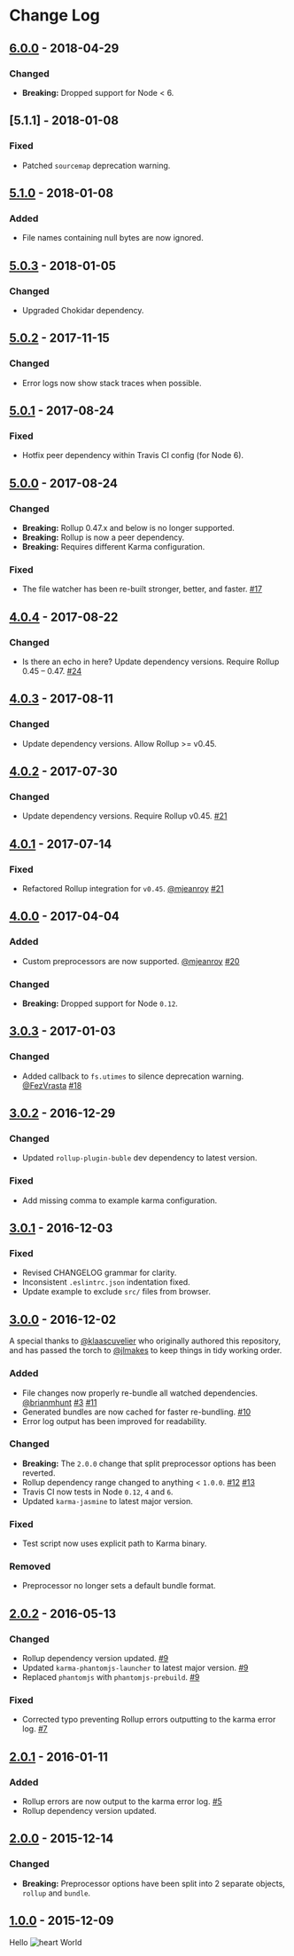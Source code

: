 # Change Log

## [6.0.0] - 2018-04-29

### Changed

*   **Breaking:** Dropped support for Node < 6.

## [5.1.1] - 2018-01-08

### Fixed

*   Patched `sourcemap` deprecation warning.

## [5.1.0] - 2018-01-08

### Added

*   File names containing null bytes are now ignored.

## [5.0.3] - 2018-01-05

### Changed

*   Upgraded Chokidar dependency.

## [5.0.2] - 2017-11-15

### Changed

*   Error logs now show stack traces when possible.

## [5.0.1] - 2017-08-24

### Fixed

*   Hotfix peer dependency within Travis CI config (for Node 6).

## [5.0.0] - 2017-08-24

### Changed

*   **Breaking:** Rollup 0.47.x and below is no longer supported.
*   **Breaking:** Rollup is now a peer dependency.
*   **Breaking:** Requires different Karma configuration.

### Fixed

*   The file watcher has been re-built stronger, better, and faster. [#17](https://github.com/jlmakes/karma-rollup-preprocessor/issues/17)

## [4.0.4] - 2017-08-22

### Changed

*   Is there an echo in here? Update dependency versions. Require Rollup 0.45 – 0.47. [#24](https://github.com/jlmakes/karma-rollup-preprocessor/issues/24)

## [4.0.3] - 2017-08-11

### Changed

*   Update dependency versions. Allow Rollup >= v0.45.

## [4.0.2] - 2017-07-30

### Changed

*   Update dependency versions. Require Rollup v0.45. [#21](https://github.com/jlmakes/karma-rollup-preprocessor/pull/21)

## [4.0.1] - 2017-07-14

### Fixed

*   Refactored Rollup integration for `v0.45`. [@mjeanroy](https://github.com/mjeanroy) [#21](https://github.com/jlmakes/karma-rollup-preprocessor/pull/21)

## [4.0.0] - 2017-04-04

### Added

*   Custom preprocessors are now supported. [@mjeanroy](https://github.com/mjeanroy) [#20](https://github.com/jlmakes/karma-rollup-preprocessor/pull/20)

### Changed

*   **Breaking:** Dropped support for Node `0.12`.

## [3.0.3] - 2017-01-03

### Changed

*   Added callback to `fs.utimes` to silence deprecation warning. [@FezVrasta](https://github.com/FezVrasta) [#18](https://github.com/jlmakes/karma-rollup-preprocessor/pull/18)

## [3.0.2] - 2016-12-29

### Changed

*   Updated `rollup-plugin-buble` dev dependency to latest version.

### Fixed

*   Add missing comma to example karma configuration.

## [3.0.1] - 2016-12-03

### Fixed

*   Revised CHANGELOG grammar for clarity.
*   Inconsistent `.eslintrc.json` indentation fixed.
*   Update example to exclude `src/` files from browser.

## [3.0.0] - 2016-12-02

A special thanks to [@klaascuvelier](https://github.com/klaascuvelier) who originally authored this repository, and has passed the torch to [@jlmakes](https://github.com/jlmakes) to keep things in tidy working order.

### Added

*   File changes now properly re-bundle all watched dependencies. [@brianmhunt](https://github.com/brianmhunt) [#3](https://github.com/jlmakes/karma-rollup-preprocessor/issues/3) [#11](https://github.com/jlmakes/karma-rollup-preprocessor/pull/11)
*   Generated bundles are now cached for faster re-bundling. [#10](https://github.com/jlmakes/karma-rollup-preprocessor/issues/10)
*   Error log output has been improved for readability.

### Changed

*   **Breaking:** The `2.0.0` change that split preprocessor options has been reverted.
*   Rollup dependency range changed to anything < `1.0.0`. [#12](https://github.com/jlmakes/karma-rollup-preprocessor/pull/12) [#13](https://github.com/jlmakes/karma-rollup-preprocessor/issues/13)
*   Travis CI now tests in Node `0.12`, `4` and `6`.
*   Updated `karma-jasmine` to latest major version.

### Fixed

*   Test script now uses explicit path to Karma binary.

### Removed

*   Preprocessor no longer sets a default bundle format.

## [2.0.2] - 2016-05-13

### Changed

*   Rollup dependency version updated. [#9](https://github.com/jlmakes/karma-rollup-preprocessor/pull/9)
*   Updated `karma-phantomjs-launcher` to latest major version. [#9](https://github.com/jlmakes/karma-rollup-preprocessor/pull/9)
*   Replaced `phantomjs` with `phantomjs-prebuild`. [#9](https://github.com/jlmakes/karma-rollup-preprocessor/pull/9)

### Fixed

*   Corrected typo preventing Rollup errors outputting to the karma error log. [#7](https://github.com/jlmakes/karma-rollup-preprocessor/pull/7)

## [2.0.1] - 2016-01-11

### Added

*   Rollup errors are now output to the karma error log. [#5](https://github.com/jlmakes/karma-rollup-preprocessor/pull/5)
*   Rollup dependency version updated.

## [2.0.0] - 2015-12-14

### Changed

*   **Breaking:** Preprocessor options have been split into 2 separate objects, `rollup` and `bundle`.

## [1.0.0] - 2015-12-09

Hello ![heart](http://i.imgur.com/oXJmdtz.gif) World

[6.0.0]: https://github.com/jlmakes/karma-rollup-preprocessor/compare/5.1.1...6.0.0
[5.1.0]: https://github.com/jlmakes/karma-rollup-preprocessor/compare/5.1.0...5.1.1
[5.0.3]: https://github.com/jlmakes/karma-rollup-preprocessor/compare/5.0.2...5.0.3
[5.0.2]: https://github.com/jlmakes/karma-rollup-preprocessor/compare/5.0.1...5.0.2
[5.0.1]: https://github.com/jlmakes/karma-rollup-preprocessor/compare/5.0.0...5.0.1
[5.0.0]: https://github.com/jlmakes/karma-rollup-preprocessor/compare/4.0.3...4.0.4
[4.0.4]: https://github.com/jlmakes/karma-rollup-preprocessor/compare/4.0.2...3.0.3
[4.0.3]: https://github.com/jlmakes/karma-rollup-preprocessor/compare/4.0.1...4.0.2
[4.0.2]: https://github.com/jlmakes/karma-rollup-preprocessor/compare/4.0.0...4.0.1
[4.0.1]: https://github.com/jlmakes/karma-rollup-preprocessor/compare/3.0.3...4.0.0
[4.0.0]: https://github.com/jlmakes/karma-rollup-preprocessor/compare/3.0.3...4.0.0
[3.0.3]: https://github.com/jlmakes/karma-rollup-preprocessor/compare/3.0.2...3.0.3
[3.0.2]: https://github.com/jlmakes/karma-rollup-preprocessor/compare/3.0.1...3.0.2
[3.0.1]: https://github.com/jlmakes/karma-rollup-preprocessor/compare/3.0.0...3.0.1
[3.0.0]: https://github.com/jlmakes/karma-rollup-preprocessor/compare/2.0.2...3.0.0
[2.0.2]: https://github.com/jlmakes/karma-rollup-preprocessor/compare/2658714f911bac857be4b2d169ea363d33d85050...2.0.2
[2.0.1]: https://github.com/jlmakes/karma-rollup-preprocessor/compare/2.0.0...2658714f911bac857be4b2d169ea363d33d85050
[2.0.0]: https://github.com/jlmakes/karma-rollup-preprocessor/compare/1.0.0...2.0.0
[1.0.0]: https://github.com/jlmakes/karma-rollup-preprocessor/tree/1.0.0
